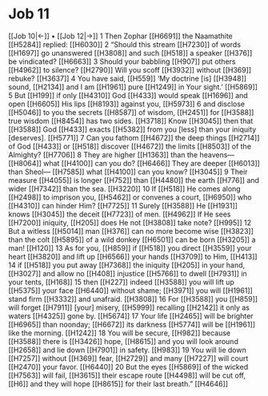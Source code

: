 # Job 11
[[Job 10|←]] • [[Job 12|→]]
1 Then Zophar [[H6691]] the Naamathite [[H5284]] replied: [[H6030]] 
2 “Should this stream [[H7230]] of words [[H1697]] go unanswered [[H3808]] and such [[H518]] a speaker [[H376]] be vindicated? [[H6663]] 
3 Should your babbling [[H907]] put others [[H4962]] to silence? [[H2790]] Will you scoff [[H3932]] without [[H369]] rebuke? [[H3637]] 
4 You have said, [[H559]] ‘My doctrine [is] [[H3948]] sound, [[H2134]] and I am [[H1961]] pure [[H1249]] in Your sight.’ [[H5869]] 
5 But [[H199]] if only [[H4310]] God [[H433]] would speak [[H1696]] and open [[H6605]] His lips [[H8193]] against you, [[H5973]] 
6 and disclose [[H5046]] to you  the secrets [[H8587]] of wisdom, [[H2451]] for [[H3588]] true wisdom [[H8454]] has two sides. [[H3718]] Know [[H3045]] then that [[H3588]] God [[H433]] exacts [[H5382]] from you  [less] than your iniquity [deserves]. [[H5771]] 
7 Can you fathom [[H4672]] the deep things [[H2714]] of God [[H433]] or [[H518]] discover [[H4672]] the limits [[H8503]] of the Almighty? [[H7706]] 
8 They are higher [[H1363]] than the heavens— [[H8064]] what [[H4100]] can you do? [[H6466]] They are deeper [[H6013]] than Sheol— [[H7585]] what [[H4100]] can you know? [[H3045]] 
9 Their measure [[H4055]] is longer [[H752]] than [[H4480]] the earth [[H776]] and wider [[H7342]] than the sea. [[H3220]] 
10 If [[H518]] He comes along [[H2498]] to imprison you, [[H5462]] or convenes a court, [[H6950]] who [[H4310]] can hinder Him? [[H7725]] 
11 Surely [[H3588]] He [[H1931]] knows [[H3045]] the deceit [[H7723]] of men. [[H4962]] If He sees [[H7200]] iniquity, [[H205]] does He not [[H3808]] take note? [[H995]] 
12 But a witless [[H5014]] man [[H376]] can no more become wise [[H3823]] than the colt [[H5895]] of a wild donkey [[H6501]] can be born [[H3205]] a man! [[H120]] 
13 As for you, [[H859]] if [[H518]] you direct [[H3559]] your heart [[H3820]] and lift up [[H6566]] your hands [[H3709]] to Him, [[H413]] 
14 if [[H518]] you put away [[H7368]] the iniquity [[H205]] in your hand, [[H3027]] and allow no [[H408]] injustice [[H5766]] to dwell [[H7931]] in your tents, [[H168]] 
15 then [[H227]] indeed [[H3588]] you will lift up [[H5375]] your face [[H6440]] without shame; [[H3971]] you will [[H1961]] stand firm [[H3332]] and unafraid. [[H3808]] 
16 For [[H3588]] you [[H859]] will forget [[H7911]] [your] misery, [[H5999]] recalling [[H2142]] it only as waters [[H4325]] gone by. [[H5674]] 
17 Your life [[H2465]] will be brighter [[H6965]] than noonday; [[H6672]] its darkness [[H5774]] will be [[H1961]] like the morning. [[H1242]] 
18 You will be secure, [[H982]] because [[H3588]] there is [[H3426]] hope, [[H8615]] and you will look around [[H2658]] and lie down [[H7901]] in safety. [[H983]] 
19 You will lie down [[H7257]] without [[H369]] fear, [[H2729]] and many [[H7227]] will court [[H2470]] your favor. [[H6440]] 
20 But the eyes [[H5869]] of the wicked [[H7563]] will fail, [[H3615]] their escape route [[H4498]] will be cut off, [[H6]] and they will hope [[H8615]] for their last breath.” [[H4646]] 
